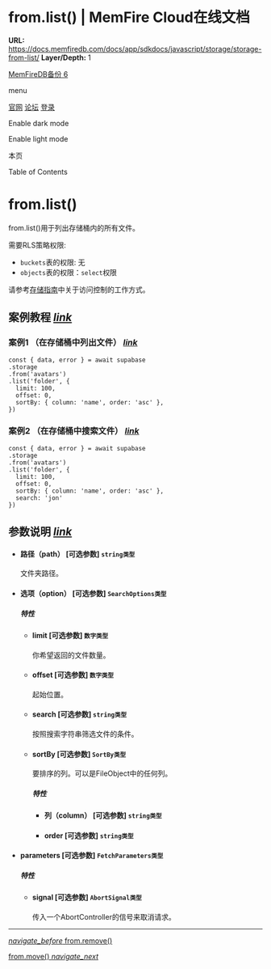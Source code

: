 # from.list() | MemFire Cloud在线文档

**URL:** https://docs.memfiredb.com/docs/app/sdkdocs/javascript/storage/storage-from-list/
**Layer/Depth:** 1

[MemFireDB备份 6](/)

menu

[官网](https://memfiredb.com/)
[论坛](https://community.memfiredb.com/)
[登录](https://cloud.memfiredb.com/auth/login)

Enable dark mode

Enable light mode

本页

Table of Contents

# from.list()

from.list()用于列出存储桶内的所有文件。

需要RLS策略权限:

* `buckets`表的权限: 无
* `objects`表的权限：`select`权限

请参考[存储指南](/docs/app/development_guide/storage/storage/#access-control)中关于访问控制的工作方式。

## 案例教程 [*link*](#%e6%a1%88%e4%be%8b%e6%95%99%e7%a8%8b)

### 案例1 （在存储桶中列出文件） [*link*](#%e6%a1%88%e4%be%8b1-%e5%9c%a8%e5%ad%98%e5%82%a8%e6%a1%b6%e4%b8%ad%e5%88%97%e5%87%ba%e6%96%87%e4%bb%b6)

```
const { data, error } = await supabase
.storage
.from('avatars')
.list('folder', {
  limit: 100,
  offset: 0,
  sortBy: { column: 'name', order: 'asc' },
})
```

### 案例2 （在存储桶中搜索文件） [*link*](#%e6%a1%88%e4%be%8b2-%e5%9c%a8%e5%ad%98%e5%82%a8%e6%a1%b6%e4%b8%ad%e6%90%9c%e7%b4%a2%e6%96%87%e4%bb%b6)

```
const { data, error } = await supabase
.storage
.from('avatars')
.list('folder', {
  limit: 100,
  offset: 0,
  sortBy: { column: 'name', order: 'asc' },
  search: 'jon'
})
```

## 参数说明 [*link*](#%e5%8f%82%e6%95%b0%e8%af%b4%e6%98%8e)

* #### 路径（path） [可选参数] `string类型`

  文件夹路径。
* #### 选项（option） [可选参数] `SearchOptions类型`

  ##### 特性

  + #### limit [可选参数] `数字类型`

    你希望返回的文件数量。
  + #### offset [可选参数] `数字类型`

    起始位置。
  + #### search [可选参数] `string类型`

    按照搜索字符串筛选文件的条件。
  + #### sortBy [可选参数] `SortBy类型`

    要排序的列。可以是FileObject中的任何列。

    ##### 特性

    - #### 列（column） [可选参数] `string类型`
    - #### order [可选参数] `string类型`
* #### parameters [可选参数] `FetchParameters类型`

  ##### 特性

  + #### signal [可选参数] `AbortSignal类型`

    传入一个AbortController的信号来取消请求。

---

[*navigate\_before* from.remove()](/docs/app/sdkdocs/javascript/storage/storage-from-remove/)

[from.move() *navigate\_next*](/docs/app/sdkdocs/javascript/storage/storage-from-move/)